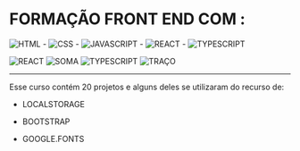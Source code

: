 
# FORMAÇÃO FRONT END COM :


![HTML](https://img.icons8.com/?size=50&id=20909&format=png&color=000000) - ![CSS](https://img.icons8.com/?size=50&id=dCYsdaPjKoC8&format=png&color=000000) - ![JAVASCRIPT](https://img.icons8.com/?size=50&id=PXTY4q2Sq2lG&format=png&color=000000) - ![REACT](https://img.icons8.com/?size=50&id=wPohyHO_qO1a&format=png&color=000000) - ![TYPESCRIPT ](https://img.icons8.com/?size=50&id=Xf1sHBmY73hA&format=png&color=000000)
  
 
![REACT](https://img.icons8.com/?size=50&id=wPohyHO_qO1a&format=png&color=000000) ![SOMA ](https://img.icons8.com/?size=50&id=Vm6fWNiGKIpH&format=png&color=000000)  ![TYPESCRIPT ](https://img.icons8.com/?size=50&id=Xf1sHBmY73hA&format=png&color=000000)  ![TRAÇO ](https://img.icons8.com/?size=100&id=8s7dsu8m9Nm3&format=png&color=000000)


---
Esse curso contém 20 projetos e alguns deles se utilizaram do recurso de:

* LOCALSTORAGE

* BOOTSTRAP 

* GOOGLE.FONTS
